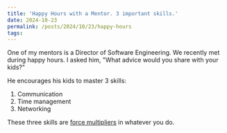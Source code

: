 ```yaml
---
title: 'Happy Hours with a Mentor. 3 important skills.'
date: 2024-10-23
permalink: /posts/2024/10/23/happy-hours
tags:
---
```

One of my mentors is a Director of Software Engineering. We recently met during happy hours. I asked him, "What advice would you share with your kids?"

He encourages his kids to master 3 skills:

1. Communication 
2. Time management
3. Networking

These three skills are [force multipliers](https://ethanhn.com/posts/2024/10/23/synergy/) in whatever you do. 
